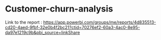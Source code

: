 # Customer-churn-analysis
Link to the report : https://app.powerbi.com/groups/me/reports/4d835513-cd20-4aed-9fbf-32e0b4f2bc21?ctid=70276ef2-60a3-4ac0-8e95-da97e1219c9b&pbi_source=linkShare
